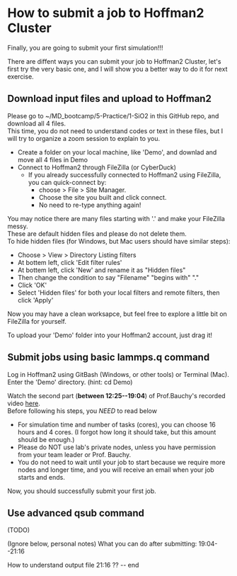 # How to submit a job to Hoffman2 Cluster 
Finally, you are going to submit your first simulation!!!

There are diffent ways you can submit your job to Hoffman2 Cluster, let's first try the very basic one, and I will show you a better way to do it for next exercise.

## Download input files and upload to Hoffman2
Please go to ~/MD_bootcamp/5-Practice/1-SiO2 in this GitHub repo, and download all 4 files.  
This time, you do not need to understand codes or text in these files, but I will try to organize a zoom session to explain to you.

- Create a folder on your local machine, like 'Demo', and downlad and move all 4 files in Demo
- Connect to Hoffman2 through FileZilla (or CyberDuck)
    - If you already successfully connected to Hoffman2 using FileZilla, you can quick-connect by: 
        - choose > File > Site Manager. 
        - Choose the site you built and click connect. 
        -  No need to re-type anything again!

You may notice there are many files starting with '.' and make your FileZilla messy.  
These are default hidden files and please do not delete them.  
To hide hidden files (for Windows, but Mac users should have similar steps):
- Choose > View > Directory Listing filters
- At bottem left, click 'Edit filter rules'
- At bottem left, click 'New' and rename it as "Hidden files"
- Then change the condition to say "Filename" "begins with" "."
- Click 'OK'
- Select 'Hidden files' for both your local filters and remote filters, then click 'Apply'

Now you may have a clean worksapce, but feel free to explore a little bit on FileZilla for yourself.

To upload your 'Demo' folder into your Hoffman2 account, just drag it!

## Submit jobs using basic lammps.q command
Log in Hoffman2 using GitBash (Windows, or other tools) or Terminal (Mac).  
Enter the 'Demo' directory. (hint: cd Demo)

Watch the second part (**between 12:25--19:04**) of Prof.Bauchy's recorded video [here](https://www.youtube.com/watch?v=PUW__yVsYSY&ab_channel=PARISlab%40UCLA).  
Before following his steps, you *NEED* to read below
- For simulation time and number of tasks (cores), you can choose 16 hours and 4 cores. (I forgot how long it should take, but this amount should be enough.)
- Please do NOT use lab's private nodes, unless you have permission from your team leader or Prof. Bauchy.
- You do not need to wait until your job to start because we require more nodes and longer time, and you will receive an email when your job starts and ends.

Now, you should successfully submit your first job.

## Use advanced qsub command
(TODO)



(Ignore below, personal notes)
What you can do after submitting: 
19:04--21:16

How to understand output file
21:16 ?? -- end
